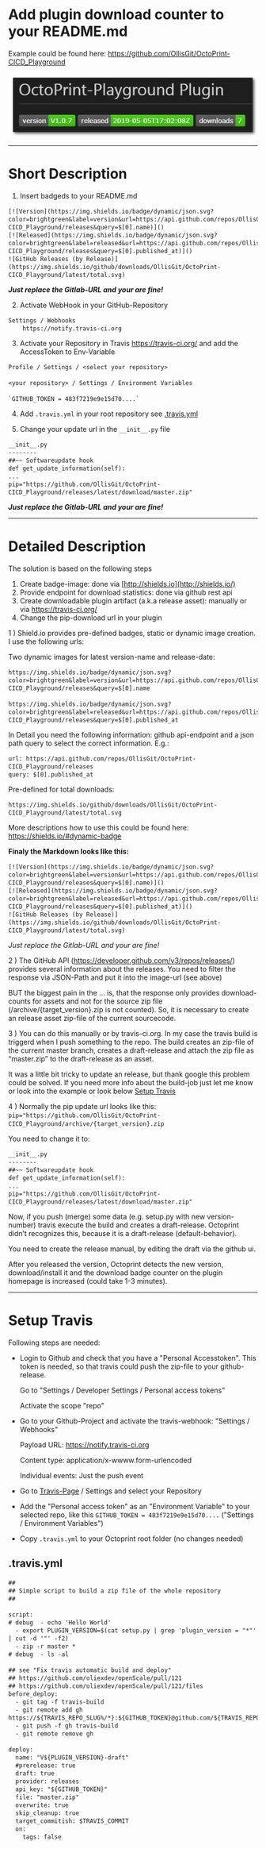 # Add plugin download counter to your README.md
Example could be found here: https://github.com/OllisGit/OctoPrint-CICD_Playground

![PluginStatisics](images/plugin-statistics.png)

----------
# Short Description
1. Insert badgeds to your README.md
```
[![Version](https://img.shields.io/badge/dynamic/json.svg?color=brightgreen&label=version&url=https://api.github.com/repos/OllisGit/OctoPrint-CICD_Playground/releases&query=$[0].name)]()
[![Released](https://img.shields.io/badge/dynamic/json.svg?color=brightgreen&label=released&url=https://api.github.com/repos/OllisGit/OctoPrint-CICD_Playground/releases&query=$[0].published_at)]()
![GitHub Releases (by Release)](https://img.shields.io/github/downloads/OllisGit/OctoPrint-CICD_Playground/latest/total.svg)
```
***Just replace the Gitlab-URL and your are fine!***

2. Activate WebHook in your GitHub-Repository
```  
Settings / Webhooks 
    https://notify.travis-ci.org
```

3. Activate your Repository in Travis https://travis-ci.org/ and add the AccessToken to Env-Variable
```  
Profile / Settings / <select your repository>

<your repository> / Settings / Environment Variables

`GITHUB_TOKEN = 483f7219e9e15d70....`
```

4. Add ```.travis.yml``` in your root repository
see [.travis.yml](#travisyml)

5. Change your update url in the ```__init__.py``` file
```
__init__.py
--------
##~~ Softwareupdate hook
def get_update_information(self):
...
pip="https://github.com/OllisGit/OctoPrint-CICD_Playground/releases/latest/download/master.zip"
```
***Just replace the Gitlab-URL and your are fine!***

----------
# Detailed Description

The solution is based on the following steps

1. Create badge-image: done via [http://shields.io](http://shields.io/)
2. Provide endpoint for download statistics: done via github rest api
3. Create downloadable plugin artifact (a.k.a release asset): manually or via https://travis-ci.org/
4. Change the pip-download url in your plugin

1 ) Shield.io provides pre-defined badges, static or dynamic image creation.
I use the following urls: 

Two dynamic images for latest version-name and release-date:
```
https://img.shields.io/badge/dynamic/json.svg?color=brightgreen&label=version&url=https://api.github.com/repos/OllisGit/OctoPrint-CICD_Playground/releases&query=$[0].name

https://img.shields.io/badge/dynamic/json.svg?color=brightgreen&label=released&url=https://api.github.com/repos/OllisGit/OctoPrint-CICD_Playground/releases&query=$[0].published_at
```
In Detail you need the following information: github api-endpoint and a json path query to select the correct information. E.g.:
```
url: https://api.github.com/repos/OllisGit/OctoPrint-CICD_Playground/releases
query: $[0].published_at
```

Pre-defined for total downloads:
```
https://img.shields.io/github/downloads/OllisGit/OctoPrint-CICD_Playground/latest/total.svg
```

More descriptions how to use this could be found here: https://shields.io/#dynamic-badge

**Finaly the Markdown looks like this:**
```
[![Version](https://img.shields.io/badge/dynamic/json.svg?color=brightgreen&label=version&url=https://api.github.com/repos/OllisGit/OctoPrint-CICD_Playground/releases&query=$[0].name)]()
[![Released](https://img.shields.io/badge/dynamic/json.svg?color=brightgreen&label=released&url=https://api.github.com/repos/OllisGit/OctoPrint-CICD_Playground/releases&query=$[0].published_at)]()
![GitHub Releases (by Release)](https://img.shields.io/github/downloads/OllisGit/OctoPrint-CICD_Playground/latest/total.svg)
```
*Just replace the Gitlab-URL and your are fine!*

2 ) The GitHub API (https://developer.github.com/v3/repos/releases/) provides several information about the releases. You need to filter the response via JSON-Path and put it into the image-url (see above) 

BUT the biggest pain in the ... is, that the response only provides download-counts for assets and not for the source zip file (<repo>/archive/{target_version}.zip is not counted).
So, it is necessary to create an release asset zip-file of the current sourcecode.

3 ) You can do this manually or by travis-ci.org. 
In my case the travis build is triggerd when I push something to the repo. The build creates an zip-file of the current master branch, creates a draft-release and attach the zip file as “master.zip” to the draft-release as an asset.

It was a little bit tricky to update an release, but thank google this problem could be solved. 
If you need more info about the build-job just let me know or look into the example or look below [Setup Travis](#setup-travis)

4 ) Normally the pip update url looks like this: 
`pip="https://github.com/OllisGit/OctoPrint-CICD_Playground/archive/{target_version}.zip`

You need to change it to:
```
__init__.py
--------
##~~ Softwareupdate hook
def get_update_information(self):
...
pip="https://github.com/OllisGit/OctoPrint-CICD_Playground/releases/latest/download/master.zip"
```
Now, if you push (merge) some data (e.g. setup.py with new version-number) travis execute the build and creates a draft-release. Octoprint didn’t recognizes this, because it is a draft-release (default-behavior).

You need to create the release manual, by editing the draft via the github ui. 

After you released the version, Octoprint detects the new version, download/install it and the download badge counter on the plugin homepage is increased (could take 1-3 minutes).

-----
# Setup Travis
Following steps are needed:

- Login to Github and check that you have a "Personal Accesstoken". This token is needed, so that travis could push the zip-file to your github-release. 
  
    Go to "Settings / Developer Settings / Personal access tokens"

    Activate the scope "repo"

- Go to your Github-Project and activate the travis-webhook: "Settings / Webhooks"

    Payload URL: https://notify.travis-ci.org

    Content type: application/x-wwww.form-urlencoded

    Individual events: Just the push event

- Go to [Travis-Page](http://travis-ci.org) / Settings and select your Repository

- Add the "Personal access token" as an "Environment Variable" to your selected repo, like this `GITHUB_TOKEN = 483f7219e9e15d70....` ("Settings / Environment Variables")

- Copy `.travis.yml` to your Octoprint root folder (no changes needed)

## .travis.yml
``` 
##
## Simple script to build a zip file of the whole repository
##

script:
# debug  - echo 'Hello World'
  - export PLUGIN_VERSION=$(cat setup.py | grep 'plugin_version = "*"' | cut -d '"' -f2) 
  - zip -r master *
# debug  - ls -al

## see "Fix travis automatic build and deploy"
## https://github.com/oliexdev/openScale/pull/121
## https://github.com/oliexdev/openScale/pull/121/files
before_deploy:
  - git tag -f travis-build  
  - git remote add gh https://${TRAVIS_REPO_SLUG%/*}:${GITHUB_TOKEN}@github.com/${TRAVIS_REPO_SLUG}.git
  - git push -f gh travis-build
  - git remote remove gh

deploy:
  name: "V${PLUGIN_VERSION}-draft"
  #prerelease: true
  draft: true
  provider: releases
  api_key: "${GITHUB_TOKEN}"
  file: "master.zip"
  overwrite: true
  skip_cleanup: true
  target_commitish: $TRAVIS_COMMIT
  on:
    tags: false
```